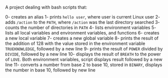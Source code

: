 A project dealing with bash scripts that:

0-  creates an alias 
1- prints `hello user`, where user is current Linux user
2- adds `/action` to the `PATH`, where `/action` was the last directory searched
3- counts the number of directories in `PATH`
4- lists environment variables
5- lists all local variables and environment variables, and functions
6- creates a new local variable
7- creates a new global variable
8- prints the result of the addition of 128 with the value stored in the environment variable `TRUEKNOWLEDGE`, followed by a new line
9- prints the result of `POWER` divided by `DIVIDE`, followed by a new line
10- displays the result of `BREATH` to the power of `LOVE`. Both environment variables, script displays result followed by a new line
11- converts a number from base 2 to base 10, stored in `BINARY`, displays the number in base 10, followed by new line

